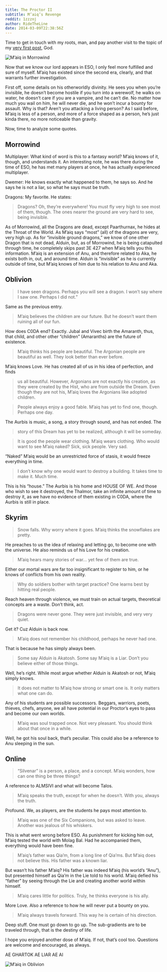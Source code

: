 ```yaml
---
title: The Proctor II
subtitle: M’aiq’s Revenge
reddit: 1zzznj
author: RideTheLine
date: 2014-03-09T22:38:56Z
---
```


Time to get in touch with my roots, man, and pay another visit to the topic of
my [very first post][0], God.

![M’aiq in _Morrowind_][1]

Now that we know our lord appears in ESO, I only feel more fulfilled and sure of
myself. M’aiq has existed since the second era, clearly, and that warrants
further investigation.

First off, some details on his otherworldly divinity. He sees you when you’re
invisible, he doesn’t become hostile if you turn into a werewolf, he walks on
water, he doesn’t care if you are a vampire, and he can’t die. No matter how
much you wail on him, he will never die, and he won’t incur a bounty for
assault. Why is that? Aren’t you attacking a living person? As I said before,
M’aiq is less of a person, and more of a force shaped as a person, he’s just
kinda there, no more noticeable than gravity.

Now, time to analyze some quotes.

## Morrowind

Multiplayer: What kind of word is this to a fantasy world? M’aiq knows of it,
though, and understands it. An interesting note, he was there during the time of
ESO, he has met many players at once, he has actually experienced multiplayer.

Dwemer: He knows exactly what happened to them, he says so. And he says he is
not a liar, so what he says must be truth.

Dragons: My favorite. He states:

> Dragons? Oh, they’re everywhere! You must fly very high to see most of them,
> though. The ones nearer the ground are very hard to see, being invisible.

As of Morrowind, all the Dragons are dead, except Paarthurnax, he hides at the
Throat of the World. As M’aiq says “most” (all) of the dragons are very, very
high up. As for “invisible ground dragons,” we know of one other Dragon that is
not dead, Alduin, but, as of Morrowind, he is being catapulted through time, he
completely skips past 3E 427 when M’aiq tells you this information. M’aiq is an
extension of Anu, and therefore related to Aka, he exists both in, out, and
around time. Alduin is “invisible” as he is currently outside of time, but M’aiq
knows of him due to his relation to Anu and Aka.

## Oblivion

> I have seen dragons. Perhaps you will see a dragon. I won’t say where I saw
> one. Perhaps I did not.”

Same as the previous entry.

> M’aiq believes the children are our future. But he doesn’t want them ruining
> all of our fun.

How does C0DA end? Exactly. Jubal and Vivec birth the Amaranth, thus, that
child, and other other “children” (Amaranths) are the future of existence.

> M’aiq thinks his people are beautiful. The Argonian people are beautiful as
> well. They look better than ever before.

M’aiq knows Love. He has created all of us in his idea of perfection, and finds

> us all beautiful. However, Argonians are not exactly his creation, as they
> were created by the Hist, who are from outside the Dream. Even though they are
> not his, M’aiq loves the Argonians like adopted children.

> People always enjoy a good fable. M’aiq has yet to find one, though. Perhaps
> one day.

The Aurbis is music, a song, a story through sound, and has not ended. The

> story of this Dream has yet to be realized, although it will be someday.

> It is good the people wear clothing. M’aiq wears clothing. Who would want to
> see M’aiq naked? Sick, sick people. Very sad.

“Naked” M’aiq would be an unrestricted force of stasis, it would freeze
everything in time.

> I don’t know why one would want to destroy a building. It takes time to make
> it. Much time.

This is his “house.” The Aurbis is his home and HOUSE OF WE. And those who wish
to see it destroyed, the Thalmor, take an infinite amount of time to destroy it,
as we have no evidence of them existing in C0DA, where the Aurbis is still in
place.

## Skyrim

> Snow falls. Why worry where it goes. M’aiq thinks the snowflakes are pretty.

He preaches to us the idea of relaxing and letting go, to become one with the
universe. He also reminds us of his Love for his creation.

> M’aiq hears many stories of war… yet few of them are true.

Either our mortal wars are far too insignificant to register to him, or he knows
of conflicts from his own reality.

> Why do soldiers bother with target practice? One learns best by hitting real
> people.

Reach heaven through violence, we must train on actual targets, theoretical
concepts are a waste. Don’t think, act.

> Dragons were never gone. They were just invisible, and very very quiet.

Get it? Cuz Alduin is back now.

> M’aiq does not remember his childhood, perhaps he never had one.

That is because he has simply always been.

> Some say Alduin is Akatosh. Some say M’aiq is a Liar. Don’t you believe either
> of those things.

Well, he’s right. While most argue whether Alduin is Akatosh or not, M’aiq
simply knows.

> It does not matter to M’aiq how strong or smart one is. It only matters what
> one can do.

Any of his students are possible successors. Beggars, warriors, poets, thieves,
chefs, anyone, we all have potential in our Proctor’s eyes to pass and become
our own worlds.

> M’aiq was soul trapped once. Not very pleasant. You should think about that
> once in a while.

Well, he got his soul back, that’s peculiar. This could also be a reference to
Anu sleeping in the sun.

## Online

> “Silvenar” is a person, a place, and a concept. M’aiq wonders, how can one
> thing be three things?

A reference to ALMSIVI and what will become Talos.

> M’aiq speaks the truth, except for when he doesn’t. With you, always the
> truth.

Profound. We, as players, are the students he pays most attention to.

> M’aiq was one of the Six Companions, but was asked to leave. Another was
> jealous of his whiskers.

This is what went wrong before ESO. As punishment for kicking him out, M’aiq
tested the world with Molag Bal. Had he accompanied them, everything would have
been fine.

> M’aiq’s father was Qia’m, from a long line of Qia’ms. But M’aiq does not
> believe this. His father was a known liar.

But wasn’t his father M’aiq? His father was indeed M’aiq (his world’s “Anu”),
but presented himself as Qia’m in the Lie told to his world. M’aiq defied his
“father” by seeing through the Lie and creating another world within himself.

> M’aiq cares little for politics. Truly, he thinks everyone is his ally.

More Love. Also a reference to how he will never put a bounty on you.

> M’aiq always travels forward. This way he is certain of his direction.

Deep stuff. One must go down to go up. The sub-gradients are to be traveled
through, that is the destiny of life.

I hope you enjoyed another dose of M’aiq. If not, that’s cool too. Questions are
welcome and encouraged, as always.

AE GHARTOK AE LIAR AE AI

![M’aiq in _Oblivion_][2]

[0]: ./1tp1oa
[1]: ./1zzznj/maiq-morrowind.jpg
[2]: ./1zzznj/maiq-oblivion.jpg
